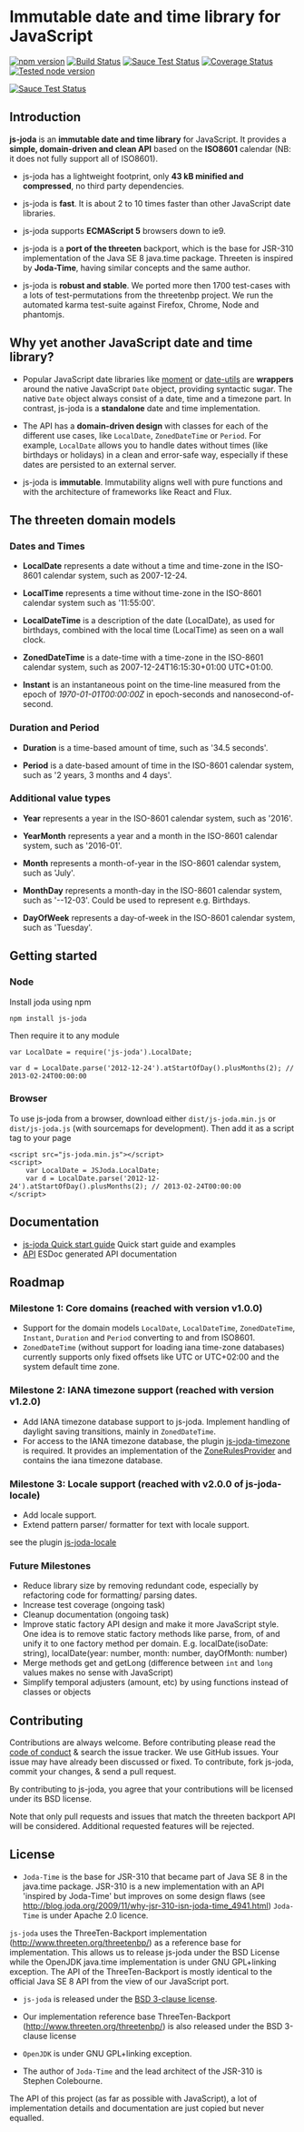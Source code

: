 # Immutable date and time library for JavaScript

[![npm version](https://badge.fury.io/js/js-joda.svg)](https://badge.fury.io/js/js-joda)
[![Build Status](https://travis-ci.org/js-joda/js-joda.svg)](https://travis-ci.org/js-joda/js-joda)
[![Sauce Test Status](https://saucelabs.com/buildstatus/js-joda)](https://saucelabs.com/u/js-joda)
[![Coverage Status](https://coveralls.io/repos/js-joda/js-joda/badge.svg?branch=master&service=github)](https://coveralls.io/github/js-joda/js-joda?branch=master)
[![Tested node version](https://img.shields.io/badge/tested_with-current_node_LTS-blue.svg?style=flat)]()

[![Sauce Test Status](https://saucelabs.com/browser-matrix/js-joda.svg)](https://saucelabs.com/u/js-joda)

## Introduction

**js-joda** is an **immutable date and time library** for JavaScript. It provides a **simple, domain-driven and clean API** based on the **ISO8601** calendar (NB: it does not fully support all of ISO8601).

- js-joda has a lightweight footprint, only **43 kB minified and compressed**, no third party dependencies.

- js-joda is **fast**. It is about 2 to 10 times faster than other JavaScript date libraries.

- js-joda supports **ECMAScript 5** browsers down to ie9.

- js-joda is a **port of the threeten** backport, which is the base for JSR-310 implementation of the Java SE 8 java.time package. Threeten is inspired by **Joda-Time**, having similar concepts and the same author.

- js-joda is **robust and stable**. We ported more then 1700 test-cases with a lots of test-permutations from the threetenbp project. We run the automated karma test-suite against Firefox, Chrome, Node and phantomjs.

## Why yet another JavaScript date and time library?

- Popular JavaScript date libraries like [moment](https://momentjs.com/) or [date-utils](https://github.com/continuouscalendar/dateutils) are **wrappers** around the native JavaScript `Date` object, providing syntactic sugar. The native `Date` object always consist of a date, time and a timezone part. In contrast, js-joda is a **standalone** date and time implementation.

- The API has a **domain-driven design** with classes for each of the different use cases, like `LocalDate`, `ZonedDateTime` or `Period`. For example, `LocalDate` allows you to handle dates without times (like birthdays or holidays) in a clean and error-safe way, especially if these dates are persisted to an external server.

- js-joda is **immutable**. Immutability aligns well with pure functions and with the architecture of frameworks like React and Flux.

## The threeten domain models

### Dates and Times

- **LocalDate** represents a date without a time and time-zone in the ISO-8601 calendar system, such as 2007-12-24.

- **LocalTime** represents a time without time-zone in the ISO-8601 calendar system such as '11:55:00'.

- **LocalDateTime** is a description of the date (LocalDate), as used for birthdays, combined with the local time (LocalTime) as seen on a wall clock.

- **ZonedDateTime** is a date-time with a time-zone in the ISO-8601 calendar system, such as 2007-12-24T16:15:30+01:00 UTC+01:00.

- **Instant** is an instantaneous point on the time-line measured from the epoch of _1970-01-01T00:00:00Z_ in epoch-seconds and nanosecond-of-second.

### Duration and Period

- **Duration** is a time-based amount of time, such as '34.5 seconds'.

- **Period** is a date-based amount of time in the ISO-8601 calendar system, such as '2 years, 3 months and 4 days'.

### Additional value types

- **Year** represents a year in the ISO-8601 calendar system, such as '2016'.

- **YearMonth** represents a year and a month in the ISO-8601 calendar system, such as '2016-01'.

- **Month** represents a month-of-year in the ISO-8601 calendar system, such as 'July'.

- **MonthDay** represents a month-day in the ISO-8601 calendar system, such as '--12-03'. Could be used to represent e.g. Birthdays.

- **DayOfWeek** represents a day-of-week in the ISO-8601 calendar system, such as 'Tuesday'.

## Getting started

### Node

Install joda using npm

    npm install js-joda

Then require it to any module

    var LocalDate = require('js-joda').LocalDate;

    var d = LocalDate.parse('2012-12-24').atStartOfDay().plusMonths(2); // 2013-02-24T00:00:00

### Browser

To use js-joda from a browser, download either `dist/js-joda.min.js` or `dist/js-joda.js` (with sourcemaps for development). Then add it as a script tag to your page

    <script src="js-joda.min.js"></script>
    <script>
        var LocalDate = JSJoda.LocalDate;
        var d = LocalDate.parse('2012-12-24').atStartOfDay().plusMonths(2); // 2013-02-24T00:00:00
    </script>

## Documentation

- [js-joda Quick start guide](//js-joda.github.io/js-joda/manual/getting-started.html) Quick start guide and examples
- [API](//js-joda.github.io/js-joda/identifiers.html) ESDoc generated API documentation

## Roadmap

### Milestone 1: Core domains (reached with version v1.0.0)

- Support for the domain models `LocalDate`, `LocalDateTime`, `ZonedDateTime`, `Instant`, `Duration` and `Period` converting to and from ISO8601.
- `ZonedDateTime` (without support for loading iana time-zone databases) currently supports only fixed offsets like UTC or UTC+02:00 and the system default time zone.

### Milestone 2: IANA timezone support (reached with version v1.2.0)

- Add IANA timezone database support to js-joda. Implement handling of daylight saving transitions, mainly in `ZonedDateTime`.
- For access to the IANA timezone database, the plugin [js-joda-timezone](//github.com/js-joda/js-joda-timezone) is required. It provides an implementation of the [ZoneRulesProvider](//js-joda.github.io/js-joda/esdoc/class/src/zone/ZoneRulesProvider.js~ZoneRulesProvider.html) and contains the iana timezone database.

### Milestone 3: Locale support (reached with v2.0.0 of js-joda-locale)

- Add locale support.
- Extend pattern parser/ formatter for text with locale support.

see the plugin [js-joda-locale](//github.com/js-joda/js-joda-locale)

### Future Milestones

- Reduce library size by removing redundant code, especially by refactoring code for formatting/ parsing dates.
- Increase test coverage (ongoing task)
- Cleanup documentation (ongoing task)
- Improve static factory API design and make it more JavaScript style. One idea is to remove static factory methods like parse, from, of and unify it to one factory method per domain. E.g. localDate(isoDate: string), localDate(year: number, month: number, dayOfMonth: number)
- Merge methods get and getLong (difference between `int` and `long` values makes no sense with JavaScript)
- Simplify temporal adjusters (amount, etc) by using functions instead of classes or objects

## Contributing

Contributions are always welcome. Before contributing please read the [code of conduct](http://contributor-covenant.org/version/1/4/) &
search the issue tracker. We use GitHub issues. Your issue may have already been discussed or fixed. To contribute, fork js-joda, commit your changes, & send a pull request.

By contributing to js-joda, you agree that your contributions will be licensed under its BSD license.

Note that only pull requests and issues that match the threeten backport API will be considered. Additional requested features will be rejected.

## License

- `Joda-Time` is the base for JSR-310 that became part of Java SE 8 in the java.time package. JSR-310 is a new implementation with an API 'inspired by Joda-Time' but improves on some design flaws (see http://blog.joda.org/2009/11/why-jsr-310-isn-joda-time_4941.html) `Joda-Time` is under Apache 2.0 licence.

`js-joda` uses the ThreeTen-Backport implementation (http://www.threeten.org/threetenbp/) as a reference base for implementation. This allows us to release js-joda under the BSD License while the OpenJDK java.time implementation is under GNU GPL+linking exception. The API of the ThreeTen-Backport is mostly identical to the official Java SE 8 API from the view of our JavaScript port.

- `js-joda` is released under the [BSD 3-clause license](//github.com/js-joda/js-joda/blob/master/LICENSE).

- Our implementation reference base ThreeTen-Backport (http://www.threeten.org/threetenbp/) is also released under the BSD 3-clause license

- `OpenJDK` is under GNU GPL+linking exception.

- The author of `Joda-Time` and the lead architect of the JSR-310 is Stephen Colebourne.

The API of this project (as far as possible with JavaScript), a lot of implementation details and documentation
are just copied but never equalled.
